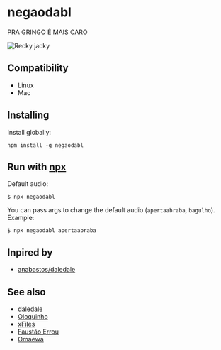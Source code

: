 # negaodabl

PRA GRINGO É MAIS CARO

![Recky jacky](https://img.ibxk.com.br/ns/rexposta/2020/07/01/01044019713000.jpg?watermark=neaki&w=600)

## Compatibility

- Linux
- Mac

## Installing
Install globally:

```shell
npm install -g negaodabl
```

## Run with [npx](https://www.npmjs.com/package/npx)

Default audio:

```shell
$ npx negaodabl
```

You can pass args to change the default audio (`apertaabraba`, `bagulho`).
Example:

```shell
$ npx negaodabl apertaabraba
```

## Inpired by

 - [anabastos/daledale](https://github.com/anabastos/daledale)

## See also
 - [daledale](https://github.com/anabastos/daledale)
 - [Oloquinho](https://github.com/oloquinho/oloquinho)
 - [xFiles](https://github.com/BrOrlandi/xfiles/)
 - [Faustão Errou](https://github.com/BrOrlandi/faustao-errou/)
 - [Omaewa](https://github.com/BrOrlandi/omaewa/)